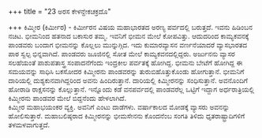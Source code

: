 +++
title = "23 ಅರಸ ಕೇಳನ್ದೇಕಚಕ್ರದೊ"

+++
ಕಿಮ್ಮೀರ (ಕಿರ್ಮೀರ) - ಕಿರ್ಮೀರನ ವಿಷಯ ಮಹಾಭಾರತದ ಅರಣ್ಯ ಪರ್ವದಲ್ಲಿ ಬರುತ್ತದೆ. ಇವನು ಹಿಡಿಂಬನ ನಚಿಟ. ಭೀಮನಿಂದ ಹತನಾದ ಬಕಾಸುರ ತಮ್ಮ. ಇವನಿಗೆ ಭೀಮನ ಮೇಲೆ ಕೋಪವಿತ್ತು. ಆದುದರಿಂದ ಕಾಮ್ಯಕವನಕ್ಕೆ ಪಾಂಡವರು ಬಂದಾಗ ಭೀಮನನ್ನು ಕೊಲ್ಲಲು ಮುನ್ನುಗ್ಗಿದ. ಇದು ಕುಮಾರವ್ಯಾಸನ ವರ್ಣನೆಯಾದರೆ ವ್ಯಾಸಭಾರತದ ಪಾಠ ಸ್ವಲ್ಪ ಭಿನ್ನವಾಗಿದೆ. ಪಾಂಡವರು ಜೂಜಿನಲ್ಲಿ ಸೋತ ಮೇಲೆ ಕಾಮ್ಯಕವನದಲ್ಲಿದ್ದರು. ಅರ್ಜುನನು ವ್ಯಾಸರ ಸಲಹೆಯಂತೆ ಪಾಶುಪತಾಸ್ತ್ರ ಸಂಪಾದನೆಗೆಂದು ಇಂದ್ರಕೀಲ ಪರ್ವತಕ್ಕೆ ಹೋಗಿದ್ದ. ಭೀಮನು ಬೇಟೆಗೆ ಹೋಗಿದ್ದ ಈ ಸಮಯವನ್ನು ಸಾಧಿಸಿ ಬಕಸೋದರ ಕಿಮ್ಮೀರನು ಪಾಂಡವರನ್ನು ತುರುಬಿಹೊತ್ತುಕೊಂಡು ಹೋಗುತ್ತಾನೆ. ಭೀಮನಿಗೆ ದಾರಿಯಲ್ಲಿ ದುಶ್ಯಕುನವಾಗಿದ್ದರಿಂದ ಅವನು ಹಿಂದಿರುತ್ತಾನೆ. ದಾರಿಯಲ್ಲಿ ಕಿಮ್ಮೀರನನ್ನು ಸಂಧಿಸುತ್ತಾನೆ. ಅವನೊಂದಿಗೆ ಹೋರಾಡಿ ರಾಕ್ಷಸನನ್ನು ಕೊಲ್ಲುತ್ತಾನೆ. ಇನ್ನೊಂದು ಕಡೆ ವನಪರ್ವದಲ್ಲಿ ಪಾಂಡವರೆಲ್ಲ ಒಟ್ಟಿಗೆ ಇದ್ದಾಗ ಅರ್ಧರಾತ್ರಿಯಲ್ಲಿ ಕಿಮ್ಮೀರನು ಪಾಂಡವರ ಮೇಲೆ ಬಿದ್ದನೆಂದು ಹೇಳಲಾಗಿದೆ.  
ಕಿಮ್ಮೀರ ಮಹಾಭಯಂಕರ ವ್ಯಕ್ತಿ. ಅವನಿಗೆ ಎಂಟು ದಾಡೆಗಳು. ವರ್ಷಾಕಾಲದ ಮೋಡಕ್ಕೆ ವ್ಯಾಸರು ಅವನನ್ನು ಹೋಲಿಸುತ್ತಾರೆ. ಮಹಾಬಲಿಷ್ಠರಾದ ಕಿಮ್ಮೀರನನ್ನು ಭೀಮಸೇನನು ಕೊಂದನೆಂಬ ಸಂಗತಿ ತಿಳಿದು ಧೃತರಾಷ್ಟ್ರಾದಿಗಳಿಗೆ ತಳಮಳವಾಗುತ್ತದೆ.